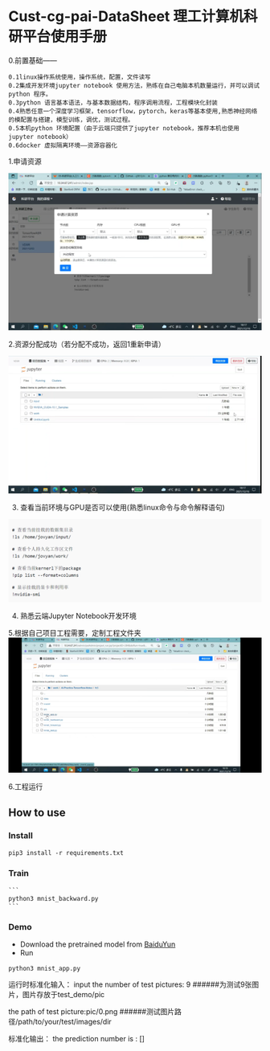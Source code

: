 # Cust-cg-pai-DataSheet 理工计算机科研平台使用手册
0.前置基础——

	0.1linux操作系统使用，操作系统，配置，文件读写
	0.2集成开发环境jupyter notebook 使用方法，熟练在自己电脑本机数量运行，并可以调试python 程序。
	0.3python 语言基本语法，与基本数据结构，程序调用流程，工程模块化封装
	0.4熟悉任意一个深度学习框架，tensorflow，pytorch，keras等基本使用,熟悉神经网络的模配置与搭建，模型训练，调优，测试过程。
	0.5本机python 环境配置（由于云端只提供了jupyter notebook，推荐本机也使用jupyter notebook）
	0.6docker 虚拟隔离环境——资源容器化
1.申请资源
 
 ![img0](https://raw.githubusercontent.com/yuxiashu/Cust-cg-pai-DataSheet/main/img/t0.png)



2.资源分配成功（若分配不成功，返回1重新申请）
 
![img1](https://raw.githubusercontent.com/yuxiashu/Cust-cg-pai-DataSheet/main/img/t1.png)


3. 查看当前环境与GPU是否可以使用(熟悉linux命令与命令解释语句)
 
![img22](https://raw.githubusercontent.com/yuxiashu/Cust-cg-pai-DataSheet/main/img/t2.png)

4. 熟悉云端Jupyter Notebook开发环境


5.根据自己项目工程需要，定制工程文件夹
![img3](https://raw.githubusercontent.com/yuxiashu/Cust-cg-pai-DataSheet/main/img/t3.png)
 


6.工程运行
## How to use
### Install
```
pip3 install -r requirements.txt
```


### Train
    ```
    python3 mnist_backward.py 
    ```  
 
### Demo
- Download the pretrained model from [BaiduYun](https://pan.baidu.com/s/1kEehdXqZcEVTBSZxUY6-jg?pwd=80fp)
- Run
```
python3 mnist_app.py 
```  
运行时标准化输入：
input the number of test pictures: 9  ######为测试9张图片，图片存放于test_demo/pic  

the path of test picture:pic/0.png   ######测试图片路径/path/to/your/test/images/dir


标准化输出：
the prediction number is : []



